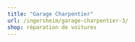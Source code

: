 ```yaml
---
title: "Garage Charpentier"
url: /ingersheim/garage-charpentier-3/
shop: réparation de voitures
---
```


